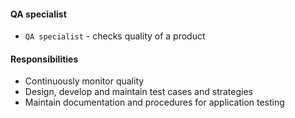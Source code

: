#### QA specialist
* `QA specialist` - checks quality of a product

#### Responsibilities
* Continuously monitor quality
* Design, develop and maintain test cases and strategies
* Maintain documentation and procedures for application testing
